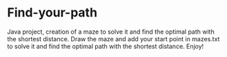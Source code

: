 # Find-your-path
Java project, creation of a maze to solve it and find the optimal path with the shortest distance.
Draw the maze and add your start point in mazes.txt to solve it and find the optimal path with the shortest distance. Enjoy! 
